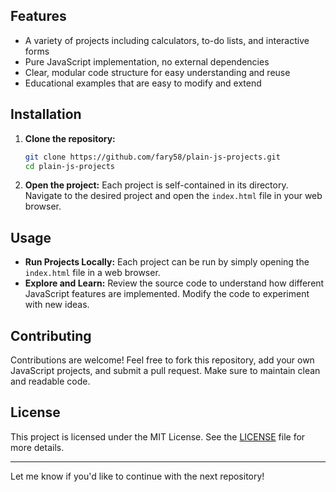 ## Features
- A variety of projects including calculators, to-do lists, and interactive forms
- Pure JavaScript implementation, no external dependencies
- Clear, modular code structure for easy understanding and reuse
- Educational examples that are easy to modify and extend

## Installation

1. **Clone the repository:**
   ```bash
   git clone https://github.com/fary58/plain-js-projects.git
   cd plain-js-projects
   ```

2. **Open the project:**
   Each project is self-contained in its directory. Navigate to the desired project and open the `index.html` file in your web browser.

## Usage
- **Run Projects Locally:** Each project can be run by simply opening the `index.html` file in a web browser.
- **Explore and Learn:** Review the source code to understand how different JavaScript features are implemented. Modify the code to experiment with new ideas.

## Contributing
Contributions are welcome! Feel free to fork this repository, add your own JavaScript projects, and submit a pull request. Make sure to maintain clean and readable code.

## License
This project is licensed under the MIT License. See the [LICENSE](./LICENSE) file for more details.

---

Let me know if you'd like to continue with the next repository!
